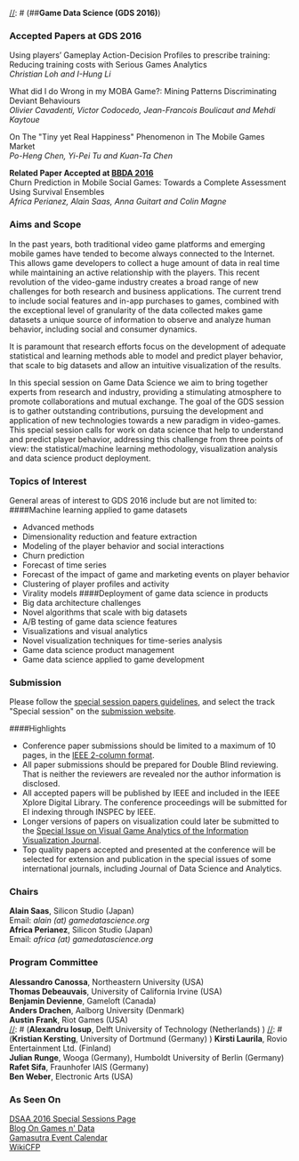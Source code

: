 [//]: # (###ACM/IEEE DSAA 2016)
[//]: # (##Call for Papers for a Special Session on)
[//]: # (##**Game Data Science (GDS 2016)**)

### Accepted Papers at GDS 2016
Using players’ Gameplay Action-Decision Profiles to prescribe training: Reducing training costs with Serious Games Analytics  
_Christian Loh and I-Hung Li_  

What did I do Wrong in my MOBA Game?: Mining Patterns Discriminating Deviant Behaviours  
_Olivier Cavadenti, Victor Codocedo, Jean-Francois Boulicaut and Mehdi Kaytoue_  

On The "Tiny yet Real Happiness" Phenomenon in The Mobile Games Market  
_Po-Heng Chen, Yi-Pei Tu and Kuan-Ta Chen_  

**Related Paper Accepted at [BBDA 2016](http://www.meng-jiang.com/bbda-dsaa16/index.html)**  
Churn Prediction in Mobile Social Games: Towards a Complete Assessment Using Survival Ensembles  
_Africa Perianez, Alain Saas, Anna Guitart and Colin Magne_

### Aims and Scope
In the past years, both traditional video game platforms and emerging mobile games have tended to become always connected to the Internet. This allows game developers to collect a huge amount of data in real time while maintaining an active relationship with the players. This recent revolution of the video-game industry creates a broad range of new challenges for both research and business applications. The current trend to include social features and in-app purchases to games, combined with the exceptional level of granularity of the data collected makes game datasets a unique source of information to observe and analyze human behavior, including social and consumer dynamics.

It is paramount that research efforts focus on the development of adequate statistical and learning methods able to model and predict player behavior, that scale to big datasets and allow an intuitive visualization of the results.

In this special session on Game Data Science we aim to bring together experts from research and industry, providing a stimulating atmosphere to promote collaborations and mutual exchange. The goal of the GDS session is to gather outstanding contributions, pursuing the development and application of new technologies towards a new paradigm in video-games. This special session calls for work on data science that help to understand and predict player behavior, addressing this challenge from three points of view: the statistical/machine learning methodology, visualization analysis and data science product deployment.

### Topics of Interest
General areas of interest to GDS 2016 include but are not limited to:
####Machine learning applied to game datasets
- Advanced methods  
- Dimensionality reduction and feature extraction  
- Modeling of the player behavior and social interactions  
- Churn prediction  
- Forecast of time series  
- Forecast of the impact of game and marketing events on player behavior  
- Clustering of player profiles and activity  
- Virality models
####Deployment of game data science in products
- Big data architecture challenges  
- Novel algorithms that scale with big datasets  
- A/B testing of game data science features  
- Visualizations and visual analytics  
- Novel visualization techniques for time-series analysis  
- Game data science product management  
- Game data science applied to game development

### Submission
Please follow the [special session papers guidelines](https://www.ualberta.ca/~dsaa16/cfSSpapers.html), and select the track "Special session" on the [submission website](https://easychair.org/conferences/?conf=dsaa2016).

####Highlights
- Conference paper submissions should be limited to a maximum of 10 pages, in the [IEEE 2-column format](http://www.ieee.org/conferences_events/conferences/publishing/templates.html).
- All paper submissions should be prepared for Double Blind reviewing. That is neither the reviewers are revealed nor the author information is disclosed.
- All accepted papers will be published by IEEE and included in the IEEE Xplore Digital Library. The
conference proceedings will be submitted for EI indexing through INSPEC by IEEE.
- Longer versions of papers on visualization could later be submitted to the [Special Issue on Visual Game Analytics of the Information Visualization Journal](https://sivga.wordpress.com).
- Top quality papers accepted and presented at the conference will be selected for extension and
publication in the special issues of some international journals, including Journal of Data Science and Analytics.

### Chairs
**Alain Saas**, Silicon Studio (Japan)  
Email: _alain (at) gamedatascience.org_  
**Africa Perianez**, Silicon Studio (Japan)  
Email: _africa (at) gamedatascience.org_

### Program Committee
**Alessandro Canossa**, Northeastern University (USA)  
**Thomas Debeauvais**, University of California Irvine (USA)  
**Benjamin Devienne**, Gameloft (Canada)  
**Anders Drachen**, Aalborg University (Denmark)  
**Austin Frank**, Riot Games (USA)  
[//]: # (**Alexandru Iosup**, Delft University of Technology (Netherlands)  )
[//]: # (**Kristian Kersting**, University of Dortmund (Germany)  )
**Kirsti Laurila**, Rovio Entertainment Ltd. (Finland)  
**Julian Runge**, Wooga (Germany), Humboldt University of Berlin (Germany)  
**Rafet Sifa**, Fraunhofer IAIS (Germany)  
**Ben Weber**, Electronic Arts (USA)

### As Seen On
[DSAA 2016 Special Sessions Page](https://www.ualberta.ca/~dsaa16/specialsessions.html#GDS)  
[Blog On Games n' Data](https://ongamesndata.wordpress.com/2016/05/03/dsaa-call-to-papers/)  
[Gamasutra Event Calendar](http://www.gamasutra.com/calendar/calendar.php)  
[WikiCFP](http://www.wikicfp.com/cfp/servlet/event.showcfp?eventid=54298)